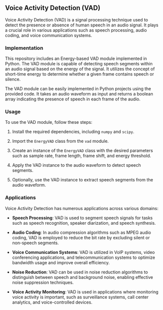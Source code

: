 ## Voice Activity Detection (VAD)

Voice Activity Detection (VAD) is a signal processing technique used to detect the presence or absence of human speech in an audio signal. It plays a crucial role in various applications such as speech processing, audio coding, and voice communication systems.

### Implementation

This repository includes an Energy-based VAD module implemented in Python. The VAD module is capable of detecting speech segments within an audio signal based on the energy of the signal. It utilizes the concept of short-time energy to determine whether a given frame contains speech or silence.

The VAD module can be easily implemented in Python projects using the provided code. It takes an audio waveform as input and returns a boolean array indicating the presence of speech in each frame of the audio.

### Usage

To use the VAD module, follow these steps:

1. Install the required dependencies, including `numpy` and `scipy`.

2. Import the `EnergyVAD` class from the `vad` module.

3. Create an instance of the `EnergyVAD` class with the desired parameters such as sample rate, frame length, frame shift, and energy threshold.

4. Apply the VAD instance to the audio waveform to detect speech segments.

5. Optionally, use the VAD instance to extract speech segments from the audio waveform.

### Applications

Voice Activity Detection has numerous applications across various domains:

- **Speech Processing**: VAD is used to segment speech signals for tasks such as speech recognition, speaker diarization, and speech synthesis.

- **Audio Coding**: In audio compression algorithms such as MPEG audio coding, VAD is employed to reduce the bit rate by excluding silent or non-speech segments.

- **Voice Communication Systems**: VAD is utilized in VoIP systems, video conferencing applications, and telecommunication systems to optimize bandwidth usage and improve overall efficiency.

- **Noise Reduction**: VAD can be used in noise reduction algorithms to distinguish between speech and background noise, enabling effective noise suppression techniques.

- **Voice Activity Monitoring**: VAD is used in applications where monitoring voice activity is important, such as surveillance systems, call center analytics, and voice-controlled devices.
